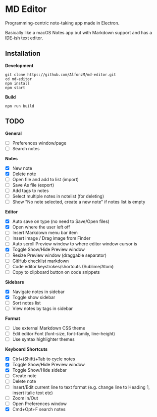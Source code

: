 MD Editor
===============

Programming-centric note-taking app made in Electron.

Basically like a macOS Notes app but with Markdown support and has a IDE-ish text editor.

## Installation

__Development__

```
git clone https://github.com/AlfonzM/md-editor.git
cd md-editor
npm install
npm start
```

__Build__

```
npm run build
```

## TODO

__General__
- [ ] Preferences window/page
- [ ] Search notes

__Notes__
- [x] New note
- [x] Delete note
- [ ] Open file and add to list (import)
- [ ] Save As file (export)
- [ ] Add tags to notes
- [ ] Select multiple notes in notelist (for deleting)
- [ ] Show "No note selected, create a new note" if notes list is empty

__Editor__
- [x] Auto save on type (no need to Save/Open files)
- [x] Open where the user left off
- [ ] Insert Markdown menu bar item
- [ ] Insert image / Drag image from Finder
- [ ] Auto scroll Preview window to where editor window cursor is
- [x] Toggle Show/Hide Preview window
- [ ] Resize Preview window (draggable separator)
- [ ] GitHub checklist markdown
- [ ] Code editor keystrokes/shortcuts (Sublime/Atom)
- [ ] Copy to clipboard button on code snippets

__Sidebars__
- [x] Navigate notes in sidebar
- [x] Toggle show sidebar
- [ ] Sort notes list
- [ ] View notes by tags in sidebar

__Format__
- [ ] Use external Markdown CSS theme
- [ ] Edit editor Font (font-size, font-family, line-height)
- [ ] Use syntax highlighter themes

__Keyboard Shortcuts__
- [x] Ctrl+(Shift)+Tab to cycle notes
- [x] Toggle Show/Hide Preview window
- [x] Toggle Show/Hide sidebar
- [ ] Create note
- [ ] Delete note
- [ ] Insert/Edit current line to text format (e.g. change line to Heading 1, insert italic text etc)
- [ ] Zoom in/Out
- [ ] Open Preferences window
- [x] Cmd+Opt+F search notes